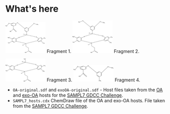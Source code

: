 # What's here

<img src="./images/OA-fragment-1.png" width=25% height=25%> Fragment 1. <img src="./images/OA-fragment-2.png" width=25% height=25%> Fragment 2.

<img src="./images/OA-fragment-3.png" width=25% height=25%>
Fragment 3.

<img src="./images/OA-fragment-4.png" width=25% height=25%>
Fragment 4.

- `OA-original.sdf` and `exoOA-original.sdf` - Host files taken from the [OA](https://github.com/samplchallenges/SAMPL7/blob/master/host_guest/GDCC_and_guests/host_files/OA.sdf) and [exo-OA](https://github.com/samplchallenges/SAMPL7/blob/master/host_guest/GDCC_and_guests/host_files/exoOA.sdf) hosts for the [SAMPL7 GDCC Challenge](https://github.com/samplchallenges/SAMPL7/tree/master/host_guest/GDCC_and_guests/host_files).
- `SAMPL7_hosts.cdx` ChemDraw file of the OA and exo-OA hosts. File taken from the [SAMPL7 GDCC Challenge](https://github.com/samplchallenges/SAMPL7/tree/master/host_guest/GDCC_and_guests/host_files).
